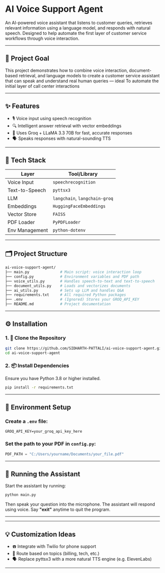 # AI Voice Support Agent

An AI-powered voice assistant that listens to customer queries, retrieves relevant information using a language model, and responds with natural speech. Designed to help automate the first layer of customer service workflows through voice interaction.

---

## 🎯 Project Goal

This project demonstrates how to combine voice interaction, document-based retrieval, and language models to create a customer service assistant that can speak and understand real human queries — ideal To automate the initial layer of call center interactions 


---

## ✨ Features

- 🎙️ Voice input using speech recognition
- 🔍 Intelligent answer retrieval with vector embeddings
- 🧠 Uses Groq + LLaMA 3.3 70B for fast, accurate responses
- 🗣️ Speaks responses with natural-sounding TTS

---

## 🧰 Tech Stack

| Layer              | Tool/Library                  |
|--------------------|-------------------------------|
| Voice Input        | `speechrecognition`           |
| Text-to-Speech     | `pyttsx3`                     |
| LLM                | `langchain`, `langchain-groq` |
| Embeddings         | `HuggingFaceEmbeddings`       |
| Vector Store       | `FAISS`                       |
| PDF Loader         | `PyPDFLoader`                 |
| Env Management     | `python-dotenv`               |

---

## 🗂️ Project Structure
```bash
ai-voice-support-agent/
├── main.py              # Main script: voice interaction loop
├── config.py            # Environment variables and PDF path
├── voice_utils.py       # Handles speech-to-text and text-to-speech
├── document_utils.py    # Loads and vectorizes documents
├── ai_utils.py          # Sets up LLM and handles Q&A
├── requirements.txt     # All required Python packages
├── .env                 # (Ignored) Stores your GROQ_API_KEY
├── README.md            # Project documentation
```
---

## ⚙️ Installation

### 1. 📁 Clone the Repository

```bash
git clone https://github.com/SIDHARTH-PATTALI/ai-voice-support-agent.git
cd ai-voice-support-agent
```

### 2. 📦 Install Dependencies

Ensure you have Python 3.8 or higher installed.

```bash
pip install -r requirements.txt
```

---

## 🔐 Environment Setup

### Create a `.env` file:

```env
GROQ_API_KEY=your_groq_api_key_here
```

### Set the path to your PDF in `config.py`:

```python
PDF_PATH = "C:/Users/yourname/Documents/your_file.pdf"
```

---

## 🚀 Running the Assistant

Start the assistant by running:

```bash
python main.py
```

Then speak your question into the microphone. The assistant will respond using voice. Say **"exit"** anytime to quit the program.

---



---

## 💡 Customization Ideas

- ☎️ Integrate with Twilio for phone support  
- 🧭 Route based on topics (billing, tech, etc.)  
- 🗣️ Replace pyttsx3 with a more natural TTS engine (e.g. ElevenLabs)

---




